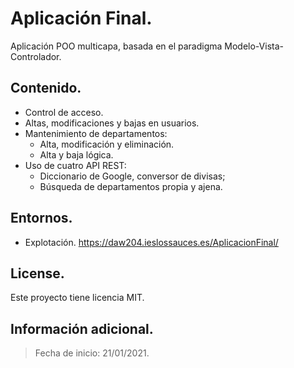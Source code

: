 # Aplicación Final.
Aplicación POO multicapa, basada en el paradigma Modelo-Vista-Controlador.

## Contenido.
* Control de acceso.
* Altas, modificaciones y bajas en usuarios.
* Mantenimiento de departamentos:
    * Alta, modificación y eliminación.
    * Alta y baja lógica.
* Uso de cuatro API REST:
    * Diccionario de Google, conversor de divisas;
    * Búsqueda de departamentos propia y ajena.

## Entornos.
* Explotación.
https://daw204.ieslossauces.es/AplicacionFinal/

## License.
Este proyecto tiene licencia MIT.

## Información adicional.
> Fecha de inicio: 21/01/2021.
